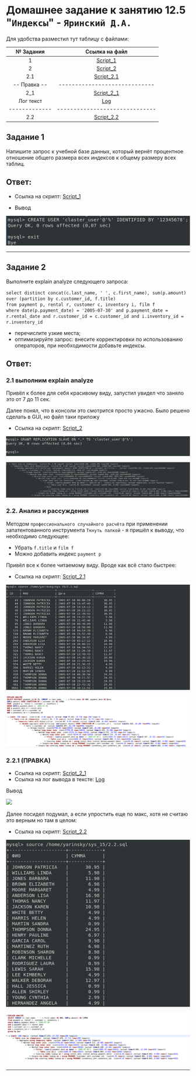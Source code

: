 # Домашнее задание к занятию 12.5 "`Индексы`" - `Яринский Д.А.`

Для удобства разместил тут таблицу с файлами:

| № Задания   | Ссылка на файл               | 
|:-----------:|:----------------------------:|
| 1           | [Script_1](script/1.sql)     |
| 2           | [Script_2](script/2.sql)     |
| 2.1         | [Script_2.1](script/2.1.sql) |
|-- Правка -- | -----------------------------|
| 2_1         | [Script_2_1](script/2_1.sql) |
| Лог текст   |   [Log](script/log.txt)      |
|-------------|------------------------------|
| 2.2         | [Script_2.2](script/2.2.sql) |

## Задание 1

Напишите запрос к учебной базе данных, который вернёт процентное отношение общего размера всех индексов к общему размеру всех таблиц.

## Ответ: 


- Сcылка на скрипт: [Script_1](script/1.sql)
  
- Вывод

![](img/1.png)

---

## Задание 2

Выполните explain analyze следующего запроса:

```
select distinct concat(c.last_name, ' ', c.first_name), sum(p.amount) over (partition by c.customer_id, f.title)
from payment p, rental r, customer c, inventory i, film f
where date(p.payment_date) = '2005-07-30' and p.payment_date = r.rental_date and r.customer_id = c.customer_id and i.inventory_id = r.inventory_id
```
- перечислите узкие места;
- оптимизируйте запрос: внесите корректировки по использованию операторов, при необходимости добавьте индексы.

## Ответ: 

### 2.1  выполним explain analyze

Привёл к более для себя красивому виду, запустил увидел что заняло это от 7 до 11 сек.

Далее понял, что в консоли это смотрится просто ужасно. Было решено сделать в GUI, но файл таки приложу

- Сcылка на скрипт: [Script_2](script/2.sql)

![](img/2.png)

![](img/2.1.png)

### 2.2. Анализ и рассуждения

Методом `профессионального случайного расчёта` при применении запатентованного инструмента `Ткнуть палкой` - я пришёл к выводу, что необходимо следующее:

- Убрать `f.title` и `film f`
- Можно добавить индекс `payment p`

Привёл все к более читаемому виду. Вроде как всё стало быстрее:


- Сcылка на скрипт: [Script_2.1](script/2.1.sql)

![](img/2.2.png)

![](img/2.3.png)

### 2.2.1 (ПРАВКА)

- Сcылка на скрипт: [Script_2_1](script/2_1.sql)
- Ссылка на лог вывода в тексте: [Log](script/log.txt)

Вывод

![](img/П2.png)


Далее посидел подумал, а если упростить еще по макс, хотя не считаю это верным но там в целом:

- Сcылка на скрипт: [Script_2.2](script/2.2.sql)

![](img/2.4.png)

![](img/2.5.png)

---

